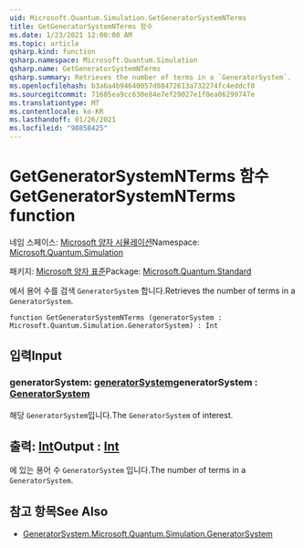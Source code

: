 ```yaml
---
uid: Microsoft.Quantum.Simulation.GetGeneratorSystemNTerms
title: GetGeneratorSystemNTerms 함수
ms.date: 1/23/2021 12:00:00 AM
ms.topic: article
qsharp.kind: function
qsharp.namespace: Microsoft.Quantum.Simulation
qsharp.name: GetGeneratorSystemNTerms
qsharp.summary: Retrieves the number of terms in a `GeneratorSystem`.
ms.openlocfilehash: b3a6a4b94640057d08472613a732274fc4eddcf0
ms.sourcegitcommit: 71605ea9cc630e84e7ef29027e1f0ea06299747e
ms.translationtype: MT
ms.contentlocale: ko-KR
ms.lasthandoff: 01/26/2021
ms.locfileid: "98858425"
---
```

# <a name="getgeneratorsystemnterms-function"></a><span data-ttu-id="85a0d-102">GetGeneratorSystemNTerms 함수</span><span class="sxs-lookup"><span data-stu-id="85a0d-102">GetGeneratorSystemNTerms function</span></span>

<span data-ttu-id="85a0d-103">네임 스페이스: [Microsoft 양자 시뮬레이션](xref:Microsoft.Quantum.Simulation)</span><span class="sxs-lookup"><span data-stu-id="85a0d-103">Namespace: [Microsoft.Quantum.Simulation](xref:Microsoft.Quantum.Simulation)</span></span>

<span data-ttu-id="85a0d-104">패키지: [Microsoft 양자 표준](https://nuget.org/packages/Microsoft.Quantum.Standard)</span><span class="sxs-lookup"><span data-stu-id="85a0d-104">Package: [Microsoft.Quantum.Standard](https://nuget.org/packages/Microsoft.Quantum.Standard)</span></span>


<span data-ttu-id="85a0d-105">에서 용어 수를 검색 `GeneratorSystem` 합니다.</span><span class="sxs-lookup"><span data-stu-id="85a0d-105">Retrieves the number of terms in a `GeneratorSystem`.</span></span>

```qsharp
function GetGeneratorSystemNTerms (generatorSystem : Microsoft.Quantum.Simulation.GeneratorSystem) : Int
```


## <a name="input"></a><span data-ttu-id="85a0d-106">입력</span><span class="sxs-lookup"><span data-stu-id="85a0d-106">Input</span></span>

### <a name="generatorsystem--generatorsystem"></a><span data-ttu-id="85a0d-107">generatorSystem: [generatorSystem](xref:Microsoft.Quantum.Simulation.GeneratorSystem)</span><span class="sxs-lookup"><span data-stu-id="85a0d-107">generatorSystem : [GeneratorSystem](xref:Microsoft.Quantum.Simulation.GeneratorSystem)</span></span>

<span data-ttu-id="85a0d-108">해당 `GeneratorSystem`입니다.</span><span class="sxs-lookup"><span data-stu-id="85a0d-108">The `GeneratorSystem` of interest.</span></span>



## <a name="output--int"></a><span data-ttu-id="85a0d-109">출력: [Int](xref:microsoft.quantum.lang-ref.int)</span><span class="sxs-lookup"><span data-stu-id="85a0d-109">Output : [Int](xref:microsoft.quantum.lang-ref.int)</span></span>

<span data-ttu-id="85a0d-110">에 있는 용어 수 `GeneratorSystem` 입니다.</span><span class="sxs-lookup"><span data-stu-id="85a0d-110">The number of terms in a `GeneratorSystem`.</span></span>

## <a name="see-also"></a><span data-ttu-id="85a0d-111">참고 항목</span><span class="sxs-lookup"><span data-stu-id="85a0d-111">See Also</span></span>

- [<span data-ttu-id="85a0d-112">GeneratorSystem.</span><span class="sxs-lookup"><span data-stu-id="85a0d-112">Microsoft.Quantum.Simulation.GeneratorSystem</span></span>](xref:Microsoft.Quantum.Simulation.GeneratorSystem)
